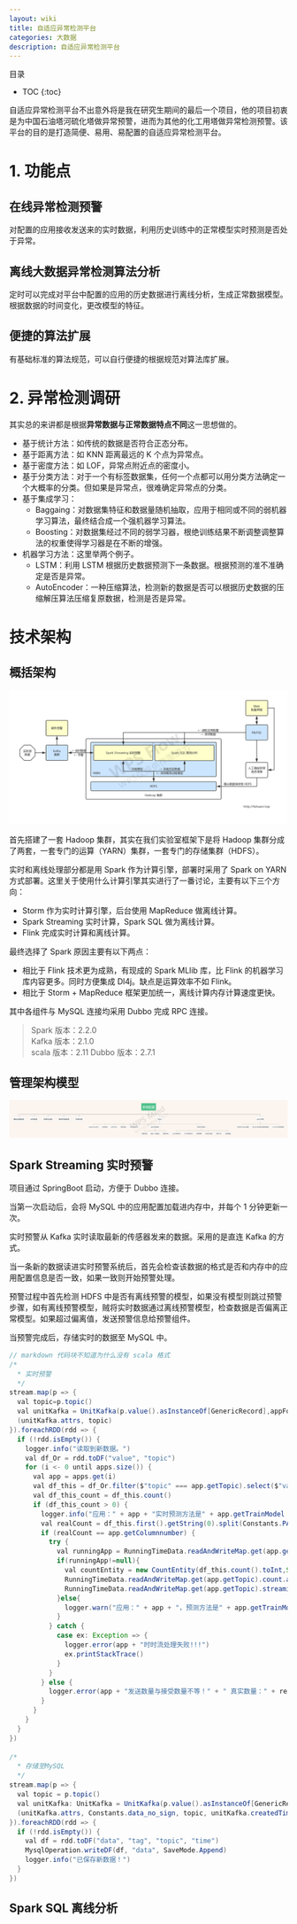 ```yaml
---
layout: wiki
title: 自适应异常检测平台
categories: 大数据
description: 自适应异常检测平台
---
```


目录

* TOC
{:toc}

自适应异常检测平台不出意外将是我在研究生期间的最后一个项目，他的项目初衷是为中国石油塔河硫化塔做异常预警，进而为其他的化工用塔做异常检测预警。该平台的目的是打造简便、易用、易配置的自适应异常检测平台。

# 1. 功能点

## 在线异常检测预警

对配置的应用接收发送来的实时数据，利用历史训练中的正常模型实时预测是否处于异常。

## 离线大数据异常检测算法分析

定时可以完成对平台中配置的应用的历史数据进行离线分析，生成正常数据模型。根据数据的时间变化，更改模型的特征。

## 便捷的算法扩展

有基础标准的算法规范，可以自行便捷的根据规范对算法库扩展。

# 2. 异常检测调研

其实总的来讲都是根据**异常数据与正常数据特点不同**这一思想做的。

+ 基于统计方法：如传统的数据是否符合正态分布。
+ 基于距离方法：如 KNN 距离最远的 K 个点为异常点。
+ 基于密度方法：如 LOF，异常点附近点的密度小。
+ 基于分类方法：对于一个有标签数据集，任何一个点都可以用分类方法确定一个大概率的分类。但如果是异常点，很难确定异常点的分类。
+ 基于集成学习：
  + Baggaing：对数据集特征和数据量随机抽取，应用于相同或不同的弱机器学习算法，最终结合成一个强机器学习算法。
  + Boosting：对数据集经过不同的弱学习器，根绝训练结果不断调整调整算法的权重使得学习器是在不断的增强。
+ 机器学习方法：这里举两个例子。
  + LSTM：利用 LSTM 根据历史数据预测下一条数据。根据预测的准不准确定是否是异常。
  + AutoEncoder：一种压缩算法，检测新的数据是否可以根据历史数据的压缩解压算法压缩复原数据，检测是否是异常。

# 技术架构

## 概括架构

![架构图](/images/projects/anomaly/自适应异常检测架构图.png)

首先搭建了一套 Hadoop 集群，其实在我们实验室框架下是将 Hadoop 集群分成了两套，一套专门的运算（YARN）集群，一套专门的存储集群（HDFS）。

实时和离线处理部分都是用 Spark 作为计算引擎，部署时采用了 Spark on YARN 方式部署。这里关于使用什么计算引擎其实进行了一番讨论，主要有以下三个方向：

+ Storm 作为实时计算引擎，后台使用 MapReduce 做离线计算。
+ Spark Streaming 实时计算，Spark SQL 做为离线计算。
+ Flink 完成实时计算和离线计算。

最终选择了 Spark 原因主要有以下两点：

+ 相比于 Flink 技术更为成熟，有现成的 Spark MLlib 库，比 Flink 的机器学习库内容更多。同时方便集成 Dl4j。缺点是运算效率不如 Flink。
+ 相比于 Storm + MapReduce 框架更加统一，离线计算内存计算速度更快。

其中各组件与 MySQL 连接均采用 Dubbo 完成 RPC 连接。

>Spark 版本：2.2.0  
Kafka 版本：2.1.0  
scala 版本：2.11
Dubbo 版本：2.7.1

## 管理架构模型

![管理架构模型](/images/projects/anomaly/app管理模型.png)

## Spark Streaming 实时预警

项目通过 SpringBoot 启动，方便于 Dubbo 连接。

当第一次启动后，会将 MySQL 中的应用配置加载进内存中，并每个 1 分钟更新一次。

实时预警从 Kafka 实时读取最新的传感器发来的数据。采用的是直连 Kafka 的方式。

当一条新的数据读进实时预警系统后，首先会检查该数据的格式是否和内存中的应用配置信息是否一致，如果一致则开始预警处理。

预警过程中首先检测 HDFS 中是否有离线预警的模型，如果没有模型则跳过预警步骤，如有离线预警模型，贼将实时数据通过离线预警模型，检查数据是否偏离正常模型。如果超过偏离值，发送预警信息给预警组件。

当预警完成后，存储实时的数据至 MySQL 中。

``` java
// markdown 代码块不知道为什么没有 scala 格式
/*
  * 实时预警
  */
stream.map(p => {
  val topic=p.topic()
  val unitKafka = UnitKafka(p.value().asInstanceOf[GenericRecord],appFormatMapBroad.value(topic))
  (unitKafka.attrs, topic)
}).foreachRDD(rdd => {
  if (!rdd.isEmpty()) {
    logger.info("读取到新数据。")
    val df_Or = rdd.toDF("value", "topic")
    for (i <- 0 until apps.size()) {
      val app = apps.get(i)
      val df_this = df_Or.filter($"topic" === app.getTopic).select($"value")
      val df_this_count = df_this.count()
      if (df_this_count > 0) {
        logger.info("应用：" + app + "实时预测方法是" + app.getTrainModel + "，预测条数：" + df_this_count+" 告警阈值："+app.getMse)
        val realCount = df_this.first().getString(0).split(Constants.PATTERN).length
        if (realCount == app.getColumnnumber) {
          try {
            val runningApp = RunningTimeData.readAndWriteMap.get(app.getTopic)
            if(runningApp!=null){
              val countEntity = new CountEntity(df_this.count().toInt,System.currentTimeMillis())
              RunningTimeData.readAndWriteMap.get(app.getTopic).count.add(countEntity)
              RunningTimeData.readAndWriteMap.get(app.getTopic).streamingPredict.predict(df_this, app, spark,kafkaProducerBroad)
            }else{
              logger.warn("应用：" + app + "，预测方法是" + app.getTrainModel + "，暂时无该预测模型。")
            }
          } catch {
            case ex: Exception => {
              logger.error(app + "时时流处理失败!!!")
              ex.printStackTrace()
            }
          }
        } else {
          logger.error(app + "发送数量与接受数量不等！" + " 真实数量：" + realCount + "，设置数量：" + app.getColumnnumber)
        }
      }
    }
  }
})

/*
  * 存储至MySQL
  */
stream.map(p => {
  val topic = p.topic()
  val unitKafka: UnitKafka = UnitKafka(p.value().asInstanceOf[GenericRecord],appFormatMapBroad.value(topic))
  (unitKafka.attrs, Constants.data_no_sign, topic, unitKafka.createdTime)
}).foreachRDD(rdd => {
  if (!rdd.isEmpty()) {
    val df = rdd.toDF("data", "tag", "topic", "time")
    MysqlOperation.writeDF(df, "data", SaveMode.Append)
    logger.info("已保存新数据！")
  }
})
```

## Spark SQL 离线分析

